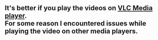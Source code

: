 ## It's better if you play the videos on [VLC Media player](https://www.videolan.org/vlc/). <br> For some reason I encountered issues while playing the video on other media players.